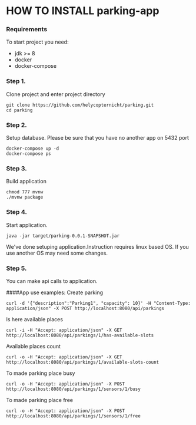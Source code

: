 # HOW TO INSTALL parking-app

### Requirements
To start project you need:
 - jdk >= 8
 - docker
 - docker-compose
 
### Step 1. 
Clone project and enter project directory
```
git clone https://github.com/helycopternicht/parking.git
cd parking
```

### Step 2. 
Setup database. Please be sure that you have no another app on 5432 port
```
docker-compose up -d
docker-compose ps
```

### Step 3.
Build application
```
chmod 777 mvnw
./mvnw package
```

### Step 4.
Start application.
```
java -jar target/parking-0.0.1-SNAPSHOT.jar
```

We've done setuping application.Instruction requires linux based OS. If you use another OS may need some changes.

### Step 5.
You can make api calls to application.

####App use examples:
Create parking
```
curl -d '{"description":"Parking1", "capacity": 10}' -H "Content-Type: application/json" -X POST http://localhost:8080/api/parkings
```

Is here available places
```
curl -i -H "Accept: application/json" -X GET http://localhost:8080/api/parkings/1/has-available-slots
```

Available places count
```
curl -o -H "Accept: application/json" -X GET http://localhost:8080/api/parkings/1/available-slots-count
```

To made parking place busy
```
curl -o -H "Accept: application/json" -X POST http://localhost:8080/api/parkings/1/sensors/1/busy
```

To made parking place free
```
curl -o -H "Accept: application/json" -X POST http://localhost:8080/api/parkings/1/sensors/1/free
```
